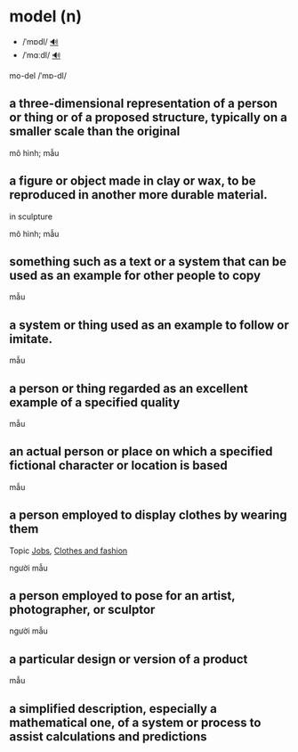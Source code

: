 # model (n)

- /ˈmɒdl/ [🔊](https://www.oxfordlearnersdictionaries.com/media/english/uk_pron/s/sam/sampl/sample__gb_3.mp3)
- /ˈmɑːdl/ [🔊](https://www.oxfordlearnersdictionaries.com/media/english/uk_pron/s/sam/sampl/sample__gb_3.mp3)

mo-del /ˈmɒ-dl/

## a three-dimensional representation of a person or thing or of a proposed structure, typically on a smaller scale than the original

mô hình; mẫu

## a figure or object made in clay or wax, to be reproduced in another more durable material.

in sculpture

mô hình; mẫu

## something such as a text or a system that can be used as an example for other people to copy

mẫu

## a system or thing used as an example to follow or imitate.

mẫu

## a person or thing regarded as an excellent example of a specified quality

mẫu

## an actual person or place on which a specified fictional character or location is based

mẫu

## a person employed to display clothes by wearing them

Topic [Jobs](../topics/jobs.md#jobs), [Clothes and fashion](../topics/clothes-and-fashion.md#clothes--fashion)

người mẫu

## a person employed to pose for an artist, photographer, or sculptor

người mẫu

## a particular design or version of a product

mẫu

## a simplified description, especially a mathematical one, of a system or process to assist calculations and predictions